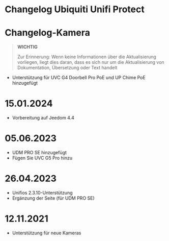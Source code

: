 # Changelog Ubiquiti Unifi Protect

# Changelog-Kamera

>**WICHTIG**
>
>Zur Erinnerung: Wenn keine Informationen über die Aktualisierung vorliegen, liegt dies daran, dass es sich nur um die Aktualisierung von Dokumentation, Übersetzung oder Text handelt

- Unterstützung für UVC G4 Doorbell Pro PoE und UP Chime PoE hinzugefügt

# 15.01.2024

- Vorbereitung auf Jeedom 4.4

# 05.06.2023

- UDM PRO SE hinzugefügt
- Fügen Sie UVC G5 Pro hinzu

# 26.04.2023

- Unifios 2.3.10-Unterstützung
- Ergänzung der Seite (für UDM PRO SE)

# 12.11.2021

- Unterstützung für neue Kameras
